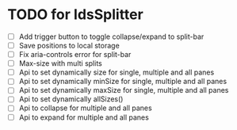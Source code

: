 # TODO for IdsSplitter

 - [ ] Add trigger button to toggle collapse/expand to split-bar
 - [ ] Save positions to local storage
 - [ ] Fix aria-controls error for split-bar
 - [ ] Max-size with multi splits
 - [ ] Api to set dynamically size for single, multiple and all panes
 - [ ] Api to set dynamically minSize for single, multiple and all panes
 - [ ] Api to set dynamically maxSize for single, multiple and all panes
 - [ ] Api to set dynamically allSizes()
 - [ ] Api to collapse for multiple and all panes
 - [ ] Api to expand for multiple and all panes
